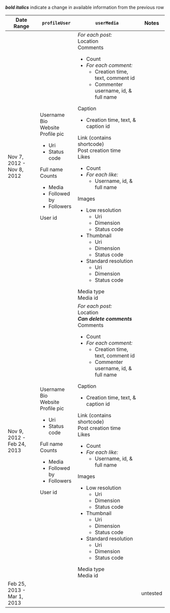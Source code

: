 ***bold italics*** indicate a change in available information from the previous row

| Date Range | `profileUser` | `userMedia` | Notes |
| --- | --- | --- | --- |
| Nov 7, 2012 - Nov 8, 2012 | Username<br/>Bio<br/>Website<br/>Profile pic<ul><li>Uri</li><li>Status code</li></ul>Full name<br/>Counts<ul><li>Media</li><li>Followed by</li><li>Followers</li></ul>User id | *For each post:*<br/>Location<br/>Comments<ul><li>Count</li><li>*For each comment:*<ul><li>Creation time, text, comment id</li><li>Commenter username, id, & full name</li></li></ul></ul>Caption<ul><li>Creation time, text, & caption id</li></ul>Link (contains shortcode)<br/>Post creation time<br/>Likes<ul><li>Count</li><li>*For each like:*<ul><li>Username, id, & full name</li></ul></ul>Images<ul><li>Low resolution<ul><li>Uri</li><li>Dimension</li><li>Status code</li></li></ul><li>Thumbnail<ul><li>Uri</li><li>Dimension</li><li>Status code</li></li></ul><li>Standard resolution<ul><li>Uri</li><li>Dimension</li><li>Status code</li></li></ul></li></ul>Media type<br/>Media id |  |
| Nov 9, 2012 - Feb 24, 2013 | Username<br/>Bio<br/>Website<br/>Profile pic<ul><li>Uri</li><li>Status code</li></ul>Full name<br/>Counts<ul><li>Media</li><li>Followed by</li><li>Followers</li></ul>User id | *For each post:*<br/>Location<br/>***Can delete comments***<br/>Comments<ul><li>Count</li><li>*For each comment:*<ul><li>Creation time, text, comment id</li><li>Commenter username, id, & full name</li></li></ul></ul>Caption<ul><li>Creation time, text, & caption id</li></ul>Link (contains shortcode)<br/>Post creation time<br/>Likes<ul><li>Count</li><li>*For each like:*<ul><li>Username, id, & full name</li></ul></ul>Images<ul><li>Low resolution<ul><li>Uri</li><li>Dimension</li><li>Status code</li></li></ul><li>Thumbnail<ul><li>Uri</li><li>Dimension</li><li>Status code</li></li></ul><li>Standard resolution<ul><li>Uri</li><li>Dimension</li><li>Status code</li></li></ul></li></ul>Media type<br/>Media id |  |
| Feb 25, 2013 - Mar 1, 2013 |  |  | untested |
